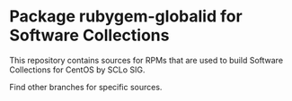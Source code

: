 # Package rubygem-globalid for Software Collections

This repository contains sources for RPMs that are used
to build Software Collections for CentOS by SCLo SIG.

Find other branches for specific sources.
